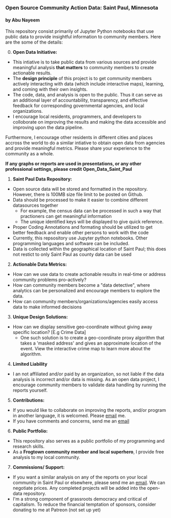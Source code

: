 
### Open Source Community Action Data: Saint Paul, Minnesota 
#### by Abu Nayeem

This repository consist primarily of Jupyter Python notebooks that use public data to provide insightful information to community members. Here are the some of the details:

0) **Open Data Initiative:** 

  - This intiative is to take public data from various sources and provide meaningful analysis **that matters** to community members to create actionable results. 
  - The **design principle** of this project is to get community members actively interacting with data (which include interactive maps), learning, and coming with their own insights. 
  - The code, data, and analysis is open to the public. Thus it can serve as an additional layer of accountability, transparency, and effective feedback for corresponding governmental agencies, and local organizations. 
  - I encourage local residents, programmers, and developers to colloborate on improving the results and making the data accessible and improving upon the data pipeline.

  Furthermore, I encourage other residents in different cities and places accross the world to do a similar intiative to obtain open data from agencies and provide meaningful metrics. Please share your experience to the community as a whole. 
  
**If any graphs or reports are used in presentations, or any other professional settings, please credit Open_Data_Saint_Paul**   

1) **Saint Paul Data Repository:**
  - Open source data will be stored and formatted in the repository. However, there is 100MB size file limit to be posted on Github. 
  - Data should be processed to make it easier to combine different datasources together
    - For example, the census data can be processed in such a way that practioners can get meaningful information
    - The unique identified keys will be displayed to give quick reference.
  - Proper Coding Annotations and formating should be utilized to get better feedback and enable other persons to work with the code
  - Currently, this repsository use Jupyter python notebooks. Other programming languages and software can be included.
  - Data is collected within the geographical location of Saint Paul; this does not restict to only Saint Paul as county data can be used
  
2) **Actionable Data Metrics:**
  - How can we use data to create actionable results in real-time or address community problems pro-actively?
  - How can community members become a "data detective", where analytics can be personalized and encourage members to explore the data.
  - How can community members/organizations/agencies easily access data to make informed decisions
  
3) **Unique Design Solutions:** 
  - How can we display sensitive geo-coordinate without giving away specific location? [E.g Crime Data]
    - One such solution is to create a geo-coordinate proxy algorithm that takes a 'masked address' and gives an approximate location of the event. View the interactive crime map to learn more about the algorithm.
    
4) **Limited Liability**
  - I an not affiliated and/or paid by an organization, so not liable if the data analysis is incorrect and/or data is missing. As an open data project, I encourage community members to validate data handling by running the reports yourself.

5) **Contributions:**
  - If you would like to collaborate on improving the reports, and/or program in another language, it is welcomed. Please [email](mailto:anayeem1@gmail.com?Subject=Open-Data%20Contributer:) me.
  - If you have comments and concerns, send me an [email](mailto:anayeem1@gmail.com?Subject=Open-Data%20Comment:) 

6) **Public Portfolio:**
  - This repository also serves as a public portfolio of my programming and research skills. 
  - As a **Frogtown community member and local superhero**, I provide free analysis to my local community.

7) **Commissions/ Support:**
  - If you want a similar analysis on any of the reports on your local community in Saint Paul or elsewhere, please send me an [email](mailto:anayeem1@gmail.com?Subject=Open-Data%20Commission:). We can negotiate prices. Any completed projects will be added into the open-data repository.  
  - I'm a strong component of grassroots democracy and critical of capitalism. To reduce the financial temptation of sponsors, consider donating to me at Patreon (not set up yet)  

